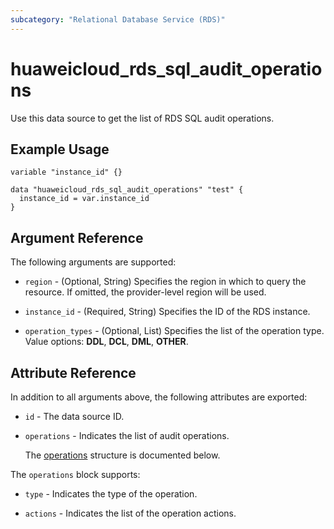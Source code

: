 ```yaml
---
subcategory: "Relational Database Service (RDS)"
---
```


# huaweicloud_rds_sql_audit_operations

Use this data source to get the list of RDS SQL audit operations.

## Example Usage

```hcl
variable "instance_id" {}

data "huaweicloud_rds_sql_audit_operations" "test" {
  instance_id = var.instance_id
}
```

## Argument Reference

The following arguments are supported:

* `region` - (Optional, String) Specifies the region in which to query the resource.
  If omitted, the provider-level region will be used.

* `instance_id` - (Required, String) Specifies the ID of the RDS instance.

* `operation_types` - (Optional, List) Specifies the list of the operation type. Value options: **DDL**, **DCL**,
  **DML**, **OTHER**.

## Attribute Reference

In addition to all arguments above, the following attributes are exported:

* `id` - The data source ID.

* `operations` - Indicates the list of audit operations.

  The [operations](#operations_struct) structure is documented below.

<a name="operations_struct"></a>
The `operations` block supports:

* `type` - Indicates the type of the operation.

* `actions` - Indicates the list of the operation actions.
